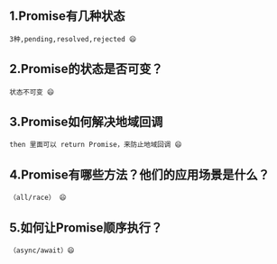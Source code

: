 ## 1.Promise有几种状态
`3种,pending,resolved,rejected 😄`
## 2.Promise的状态是否可变？
`状态不可变 😄`
## 3.Promise如何解决地域回调
`then 里面可以 return Promise，来防止地域回调 😄`
## 4.Promise有哪些方法？他们的应用场景是什么？
`（all/race） 😄`
## 5.如何让Promise顺序执行？
`（async/await）😄`